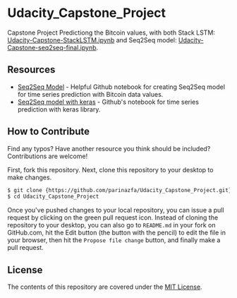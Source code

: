 # Udacity_Capstone_Project
Capstone Project
Predictiong the Bitcoin values, with both Stack LSTM: [Udacity-Capstone-StackLSTM.ipynb](Udacity-Capstone-StackLSTM.ipynb)
and Seq2Seq model: [Udacity-Capstone-seq2seq-final.ipynb](Udacity-Capstone-seq2seq-final.ipynb). 

## Resources

* [Seq2Seq Model](https://github.com/guillaume-chevalier/seq2seq-signal-prediction) - Helpful Github notebook for creating Seq2Seq model for time series prediction with Bitcoin data values.
* [Seq2Seq model with keras](https://github.com/LukeTonin/keras-seq-2-seq-signal-prediction) - Github's notebook for time series prediction with keras library.


## How to Contribute

Find any typos? Have another resource you think should be included? Contributions are welcome!

First, fork this repository.
Next, clone this repository to your desktop to make changes.

```sh
$ git clone {https://github.com/parinazfa/Udacity_Capstone_Project.git}
$ cd Udacity_Capstone_Project
```

Once you've pushed changes to your local repository, you can issue a pull request by clicking on the green pull request icon.
Instead of cloning the repository to your desktop, you can also go to `README.md` in your fork on GitHub.com, hit the Edit button (the button with the pencil) to edit the file in your browser, then hit the `Propose file change` button, and finally make a pull request. 

## License

The contents of this repository are covered under the [MIT License](LICENSE).

